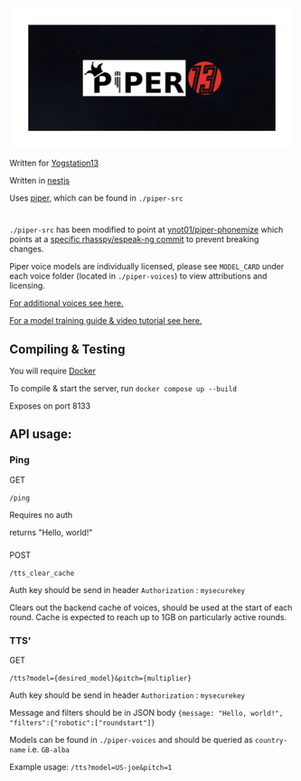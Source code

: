 <p align="center"><img src='repo-assets/piper13.png' alt='Piper logo with SS13 logo' height=250></p>

Written for [Yogstation13](https://github.com/yogstation13)

Written in [nestjs](https://github.com/nestjs/nest)

Uses [piper](https://github.com/rhasspy/piper), which can be found in `./piper-src`

#

`./piper-src` has been modified to point at [ynot01/piper-phonemize](https://github.com/ynot01/piper-phonemize) which points at a [specific rhasspy/espeak-ng commit](https://github.com/rhasspy/espeak-ng/commit/0f65aa301e0d6bae5e172cc74197d32a6182200f) to prevent breaking changes.

Piper voice models are individually licensed, please see `MODEL_CARD` under each voice folder (located in `./piper-voices`) to view attributions and licensing.

[For additional voices see here.](https://huggingface.co/rhasspy/piper-voices/) 

[For a model training guide & video tutorial see here.](https://github.com/rhasspy/piper/blob/master/TRAINING.md)

## Compiling & Testing

You will require [Docker](https://www.docker.com/)

To compile & start the server, run `docker compose up --build`

Exposes on port 8133

## API usage:

### Ping

GET

`/ping`

Requires no auth

returns "Hello, world!"

###

POST

`/tts_clear_cache`

Auth key should be send in header `Authorization` : `mysecurekey`

Clears out the backend cache of voices, should be used at the start of each round. Cache is expected to reach up to 1GB on particularly active rounds.

### TTS'

GET

`/tts?model={desired_model}&pitch={multiplier}`

Auth key should be send in header `Authorization` : `mysecurekey`

Message and filters should be in JSON body `{message: "Hello, world!", "filters":{"robotic":["roundstart"]}`

Models can be found in `./piper-voices` and should be queried as `country-name` i.e. `GB-alba`

Example usage: `/tts?model=US-joe&pitch=1`

